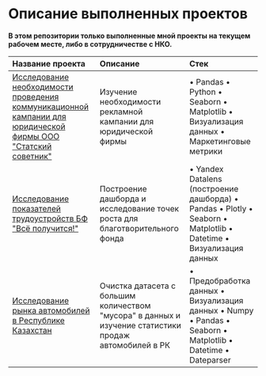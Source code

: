 # Описание выполненных проектов

 **В этом репозитории только выполненные мной проекты на текущем рабочем месте, либо в сотрудничестве с НКО.**

| Название проекта | Описание | Стек | 
| :---------------------- | :---------------------- | :---------------------- |
| [Исследование необходимости проведения коммуникационной кампании для юридической фирмы ООО "Статский советник"](https://github.com/savands/General_Repository/blob/main/Проект%20по%20налоговой%20фирме/Файл%20проекта%20по%20налоговой%20фирме.ipynb) | Изучение необходимости рекламной кампании для юридической фирмы | • Pandas • Python •	Seaborn •	Matplotlib • Визуализация данных • Маркетинговые метрики |
| [Исследование показателей трудоустройств БФ "Всё получится!"](https://github.com/savands/Yandex_Practicum_Repository/tree/main/Проект%20по%20мобильному%20приложению) | Построение дашборда и исследование точек роста для благотворительного фонда| • Yandex Datalens (построение дашборда) • Pandas • Plotly • Seaborn • Matplotlib • Datetime  • Визуализация данных|
| [Исследование рынка автомобилей в Республике Казахстан](https://github.com/savands/Yandex_Practicum_Repository/tree/main/Проект%20по%20сегментации%20магазина) | Очистка датасета с большим количеством "мусора" в данных и изучение статистики продаж автомобилей в РК| • Предобработка данных • Визуализация данных • Numpy • Pandas • Seaborn • Matplotlib • Datetime • Dateparser


